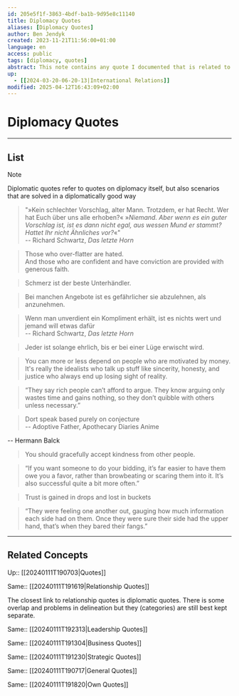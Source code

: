 ```yaml
---
id: 205e5f1f-3863-4bdf-ba1b-9d95e8c11140
title: Diplomacy Quotes
aliases: [Diplomacy Quotes]
author: Ben Jendyk
created: 2023-11-21T11:56:00+01:00
language: en
access: public
tags: [diplomacy, quotes]
abstract: This note contains any quote I documented that is related to diplomacy.
up:
  - [[2024-03-20-06-20-13|International Relations]]
modified: 2025-04-12T16:43:09+02:00
---
```


# Diplomacy Quotes

---

## List

> [!Note]  
> Diplomatic quotes refer to quotes on diplomacy itself, but also scenarios that are solved in a diplomatically good way

> "»Kein schlechter Vorschlag, alter Mann. Trotzdem, er hat Recht. Wer hat Euch über uns alle erhoben?« »*Niemand. Aber wenn es ein guter Vorschlag ist, ist es dann nicht egal, aus wessen Mund er stammt? Hattet Ihr nicht Ähnliches vor?*«"  
-- Richard Schwartz, *Das letzte Horn*

> Those who over-flatter are hated.  
> And those who are confident and have conviction are provided with generous faith.

> Schmerz ist der beste Unterhändler.

> Bei manchen Angebote ist es gefährlicher sie abzulehnen, als anzunehmen.

> Wenn man unverdient ein Kompliment erhält, ist es nichts wert und jemand will etwas dafür  
-- Richard Schwartz, *Das letzte Horn*

> Jeder ist solange ehrlich, bis er bei einer Lüge erwischt wird.

> You can more or less depend on people who are motivated by money. It's really the idealists who talk up stuff like sincerity, honesty, and justice who always end up losing sight of reality.

> “They say rich people can’t afford to argue. They know arguing only wastes time and gains nothing, so they don’t quibble with others unless necessary.”

> Dort speak based purely on conjecture  
-- Adoptive Father, Apothecary Diaries Anime

-- Hermann Balck

> You should gracefully accept kindness from other people.

> “If you want someone to do your bidding, it’s far easier to have them owe you a favor, rather than browbeating or scaring them into it. It’s also successful quite a bit more often.”

> Trust is gained in drops and lost in buckets

> “They were feeling one another out, gauging how much information each side had on them. Once they were sure their side had the upper hand, that’s when they bared their fangs.”

---

## Related Concepts

Up:: [[20240111T190703|Quotes]]

Same:: [[20240111T191619|Relationship Quotes]]

The closest link to relationship quotes is diplomatic quotes. There is some overlap and problems in delineation but they (categories) are still best kept separate.

Same:: [[20240111T192313|Leadership Quotes]]

Same:: [[20240111T191304|Business Quotes]]

Same:: [[20240111T191230|Strategic Quotes]]

Same:: [[20240111T190717|General Quotes]]

Same:: [[20240111T191820|Own Quotes]]
